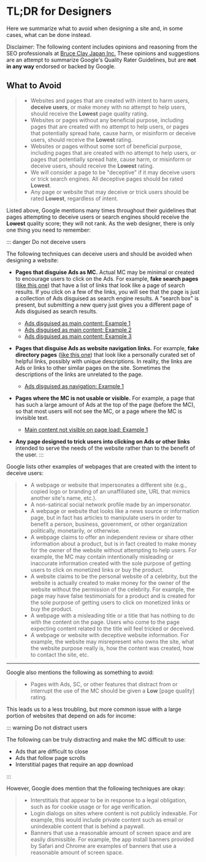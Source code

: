# TL;DR for Designers

Here we summarize what to avoid when designing a site and, in some cases, what can be done instead.

<div class="note">

Disclaimer: The following content includes opinions and reasoning from the SEO professionals at [Bruce Clay Japan Inc.](https://bruceclay.jpn.com) These opinions and suggestions are an attempt to summarize Google's Quality Rater Guidelines, but are **not in any way** endorsed or backed by Google.

</div>

## What to Avoid

> - Websites and pages that are created with intent to harm users, **deceive users**, or make money with no attempt to help users, should receive the **Lowest** page quality rating.
> - Websites or pages without any beneficial purpose, including pages that are created with no attempt to help users, or pages that potentially spread hate, cause harm, or misinform or deceive users, should receive the **Lowest** rating.
> - Websites or pages without some sort of beneficial purpose, including pages that are created with no attempt to help users, or pages that potentially spread hate, cause harm, or misinform or deceive users, should receive the **Lowest** rating.
> - We will consider a page to be "deceptive" if it may deceive users or trick search engines. All deceptive pages should be rated **Lowest**.
> - Any page or website that may deceive or trick users should be rated **Lowest**, regardless of intent.

Listed above, Google mentions many times throughout their guidelines that pages attempting to deceive users or search engines should receive the **Lowest** quality score; they will not rank. As the web designer, there is only one thing you need to remember:

::: danger Do not deceive users

The following techniques can deceive users and should be avoided when designing a website:

- **Pages that disguise Ads as MC.** Actual MC may be minimal or created to encourage users to click on the Ads. For example, **fake search pages** ([like this one](https://guidelines.raterhub.com/images/PQ.2.3.16.jpg)) that have a list of links that look like a page of search results. If you click on a few of the links, you will see that the page is just a collection of Ads disguised as search engine results. A "search box" is present, but submitting a new query just gives you a different page of Ads disguised as search results.
  - [Ads disguised as main content: Example 1](https://guidelines.raterhub.com/images/VolvoPart.jpg)
  - [Ads disguised as main content: Example 2](https://guidelines.raterhub.com/images/PQ.2.1.16.jpg)
  - [Ads disguised as main content: Example 3](https://guidelines.raterhub.com/images/PQ.2.6.5.jpg)

- **Pages that disguise Ads as website navigation links.** For example, **fake directory pages** ([like this one](https://guidelines.raterhub.com/images/PQ.2.1.15.jpg)) that look like a personally curated set of helpful links, possibly with unique descriptions. In reality, the links are Ads or links to other similar pages on the site. Sometimes the descriptions of the links are unrelated to the page.
  - [Ads disguised as navigation: Example 1](https://guidelines.raterhub.com/images/PQ.2.3.16.jpg)

- **Pages where the MC is not usable or visible.** For example, a page that has such a large amount of Ads at the top of the page (before the MC), so that most users will not see the MC, or a page where the MC is invisible text.
  - [Main content not visible on page load: Example 1](https://guidelines.raterhub.com/images/PQ.2.6.3.jpg)

- **Any page designed to trick users into clicking on Ads or other links** intended to serve the needs of the website rather than to the benefit of the user.
:::

Google lists other examples of webpages that are created with the intent to deceive users:

> - A webpage or website that impersonates a different site (e.g., copied logo or branding of an unaffiliated site, URL that mimics another site's name, etc.).
> - A non-satirical social network profile made by an impersonator.
> - A webpage or website that looks like a news source or information page, but in fact has articles to manipulate users in order to benefit a person, business, government, or other organization politically, monetarily, or otherwise.
> - A webpage claims to offer an independent review or share other information about a product, but is in fact created to make money for the owner of the website without attempting to help users. For example, the MC may contain intentionally misleading or inaccurate information created with the sole purpose of getting users to click on monetized links or buy the product.
> - A website claims to be the personal website of a celebrity, but the website is actually created to make money for the owner of the website without the permission of the celebrity. For example, the page may have false testimonials for a product and is created for the sole purpose of getting users to click on monetized links or buy the product.
> - A webpage with a misleading title or a title that has nothing to do with the content on the page. Users who come to the page expecting content related to the title will feel tricked or deceived.
> - A webpage or website with deceptive website information. For example, the website may misrepresent who owns the site, what the website purpose really is, how the content was created, how to contact the site, etc.

---

Google also mentions the following as something to avoid:

> - Pages with Ads, SC, or other features that distract from or interrupt the use of the MC should be given a **Low** [page quality] rating.

This leads us to a less troubling, but more common issue with a large portion of websites that depend on ads for income:

::: warning Do not distract users

The following can be truly distracting and make the MC difficult to use:

- Ads that are difficult to close
- Ads that follow page scrolls
- Interstitial pages that require an app download

:::

However, Google does mention that the following techniques are okay:

> - Interstitials that appear to be in response to a legal obligation, such as for cookie usage or for age verification.
> - Login dialogs on sites where content is not publicly indexable. For example, this would include private content such as email or unindexable content that is behind a paywall.
> - Banners that use a reasonable amount of screen space and are easily dismissible. For example, the app install banners provided by Safari and Chrome are examples of banners that use a reasonable amount of screen space.
